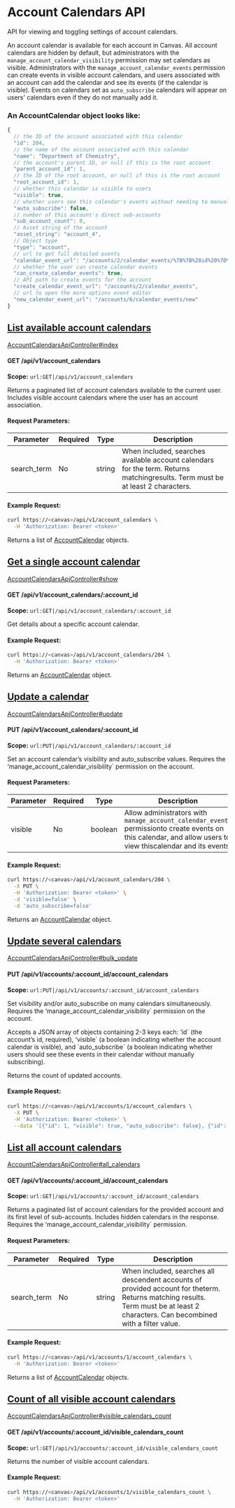 




# Account Calendars API





<p>API for viewing and toggling settings of account calendars.</p>

<p>An account calendar is available for each account in Canvas. All account calendars
are hidden by default, but administrators with the <code>manage_account_calendar_visibility</code>
permission may set calendars as visible. Administrators with the
<code>manage_account_calendar_events</code> permission can create events in visible account
calendars, and users associated with an account can add the calendar and see its
events (if the calendar is visible). Events on calendars set as <code>auto_subscribe</code>
calendars will appear on users&#39; calendars even if they do not manually add it.</p>





  
### <a name="AccountCalendar">An AccountCalendar object looks like:</a>

```js
{
  // the ID of the account associated with this calendar
  "id": 204,
  // the name of the account associated with this calendar
  "name": "Department of Chemistry",
  // the account's parent ID, or null if this is the root account
  "parent_account_id": 1,
  // the ID of the root account, or null if this is the root account
  "root_account_id": 1,
  // whether this calendar is visible to users
  "visible": true,
  // whether users see this calendar's events without needing to manually add it
  "auto_subscribe": false,
  // number of this account's direct sub-accounts
  "sub_account_count": 0,
  // Asset string of the account
  "asset_string": "account_4",
  // Object type
  "type": "account",
  // url to get full detailed events
  "calendar_event_url": "/accounts/2/calendar_events/%7B%7B%20id%20%7D%7D",
  // whether the user can create calendar events
  "can_create_calendar_events": true,
  // API path to create events for the account
  "create_calendar_event_url": "/accounts/2/calendar_events",
  // url to open the more options event editor
  "new_calendar_event_url": "/accounts/6/calendar_events/new"
}
```
  
  






  


## [List available account calendars](#method.account_calendars_api.index)<a name='method.account_calendars_api.index'></a>


[AccountCalendarsApiController#index](https://github.com/instructure/canvas-lms/blob/master/app/controllers/account_calendars_api_controller.rb)









  
#### GET /api/v1/account_calendars  
**Scope:** `url:GET|/api/v1/account_calendars`



<p>Returns a paginated list of account calendars available to the current user. Includes visible account calendars where the user has an account association.</p>



#### Request Parameters:

| Parameter | Required | Type |  Description |
|-----------|----------|------| -------------|
| search_term | No | string |  When included, searches available account calendars for the term. Returns matchingresults. Term must be at least 2 characters.  | 





#### Example Request:
    

```bash
curl https://<canvas>/api/v1/account_calendars \
  -H 'Authorization: Bearer <token>'
```
    











Returns a list of 
 [AccountCalendar](account_calendars.md#AccountCalendar) objects.







  


## [Get a single account calendar](#method.account_calendars_api.show)<a name='method.account_calendars_api.show'></a>


[AccountCalendarsApiController#show](https://github.com/instructure/canvas-lms/blob/master/app/controllers/account_calendars_api_controller.rb)









  
#### GET /api/v1/account_calendars/:account_id  
**Scope:** `url:GET|/api/v1/account_calendars/:account_id`



<p>Get details about a specific account calendar.</p>




#### Example Request:
    

```bash
curl https://<canvas>/api/v1/account_calendars/204 \
  -H 'Authorization: Bearer <token>'
```
    











Returns an
 [AccountCalendar](account_calendars.md#AccountCalendar) object.







  


## [Update a calendar](#method.account_calendars_api.update)<a name='method.account_calendars_api.update'></a>


[AccountCalendarsApiController#update](https://github.com/instructure/canvas-lms/blob/master/app/controllers/account_calendars_api_controller.rb)









  
#### PUT /api/v1/account_calendars/:account_id  
**Scope:** `url:PUT|/api/v1/account_calendars/:account_id`



<p>Set an account calendar’s visibility and auto_subscribe values. Requires the ‘manage_account_calendar_visibility` permission on the account.</p>



#### Request Parameters:

| Parameter | Required | Type |  Description |
|-----------|----------|------| -------------|
| visible | No | boolean |  Allow administrators with `manage_account_calendar_events` permissionto create events on this calendar, and allow users to view thiscalendar and its events.  | | auto_subscribe | No | boolean |  When true, users will automatically see events from this account in theircalendar, even if they haven't manually added that calendar.  | 





#### Example Request:
    

```bash
curl https://<canvas>/api/v1/account_calendars/204 \
  -X PUT \
  -H 'Authorization: Bearer <token>' \
  -d 'visible=false' \
  -d 'auto_subscribe=false'
```
    











Returns an
 [AccountCalendar](account_calendars.md#AccountCalendar) object.







  


## [Update several calendars](#method.account_calendars_api.bulk_update)<a name='method.account_calendars_api.bulk_update'></a>


[AccountCalendarsApiController#bulk_update](https://github.com/instructure/canvas-lms/blob/master/app/controllers/account_calendars_api_controller.rb)









  
#### PUT /api/v1/accounts/:account_id/account_calendars  
**Scope:** `url:PUT|/api/v1/accounts/:account_id/account_calendars`



<p>Set visibility and/or auto_subscribe on many calendars simultaneously. Requires the ‘manage_account_calendar_visibility` permission on the account.</p>

<p>Accepts a JSON array of objects containing 2-3 keys each: ‘id` (the account’s id, required), ‘visible` (a boolean indicating whether the account calendar is visible), and `auto_subscribe` (a boolean indicating whether users should see these events in their calendar without manually subscribing).</p>

<p>Returns the count of updated accounts.</p>




#### Example Request:
    

```bash
curl https://<canvas>/api/v1/accounts/1/account_calendars \
  -X PUT \
  -H 'Authorization: Bearer <token>' \
  --data '[{"id": 1, "visible": true, "auto_subscribe": false}, {"id": 13, "visible": false, "auto_subscribe": true}]'
```
    













  


## [List all account calendars](#method.account_calendars_api.all_calendars)<a name='method.account_calendars_api.all_calendars'></a>


[AccountCalendarsApiController#all_calendars](https://github.com/instructure/canvas-lms/blob/master/app/controllers/account_calendars_api_controller.rb)









  
#### GET /api/v1/accounts/:account_id/account_calendars  
**Scope:** `url:GET|/api/v1/accounts/:account_id/account_calendars`



<p>Returns a paginated list of account calendars for the provided account and its first level of sub-accounts. Includes hidden calendars in the response. Requires the ‘manage_account_calendar_visibility` permission.</p>



#### Request Parameters:

| Parameter | Required | Type |  Description |
|-----------|----------|------| -------------|
| search_term | No | string |  When included, searches all descendent accounts of provided account for theterm. Returns matching results. Term must be at least 2 characters. Can becombined with a filter value.  | | filter | No | string |  When included, only returns calendars that are either visible or hidden. Canbe combined with a search term.  Allowed values: `visible`, `hidden`  | 





#### Example Request:
    

```bash
curl https://<canvas>/api/v1/accounts/1/account_calendars \
  -H 'Authorization: Bearer <token>'
```
    











Returns a list of 
 [AccountCalendar](account_calendars.md#AccountCalendar) objects.







  


## [Count of all visible account calendars](#method.account_calendars_api.visible_calendars_count)<a name='method.account_calendars_api.visible_calendars_count'></a>


[AccountCalendarsApiController#visible_calendars_count](https://github.com/instructure/canvas-lms/blob/master/app/controllers/account_calendars_api_controller.rb)









  
#### GET /api/v1/accounts/:account_id/visible_calendars_count  
**Scope:** `url:GET|/api/v1/accounts/:account_id/visible_calendars_count`



<p>Returns the number of visible account calendars.</p>




#### Example Request:
    

```bash
curl https://<canvas>/api/v1/accounts/1/visible_calendars_count \
  -H 'Authorization: Bearer <token>'
```
    




















